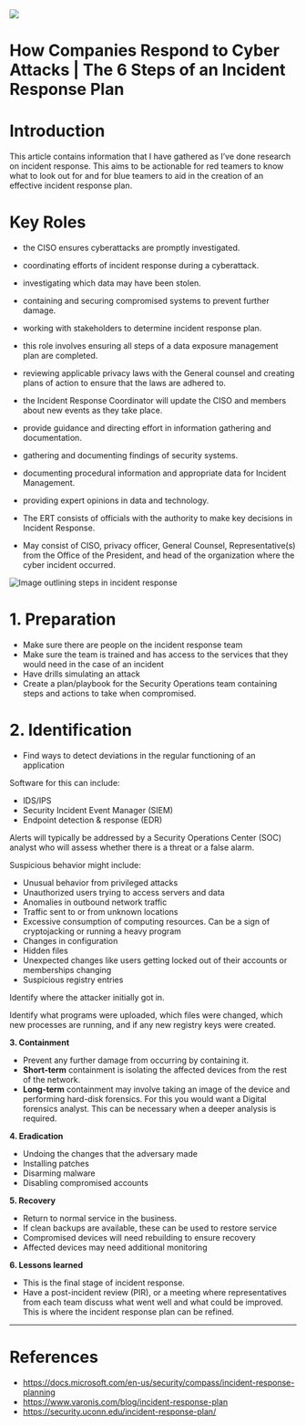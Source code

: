 <img class="graf-image" data-height="558" data-image-id="1*NYCBo5F_MGeRvxzrEm1hsg.png" data-is-featured="true" data-width="1390" src="https://cdn-images-1.medium.com/max/800/1*NYCBo5F_MGeRvxzrEm1hsg.png"/>

How Companies Respond to Cyber Attacks | The 6 Steps of an Incident Response Plan
=================================================================================

Introduction
============

This article contains information that I have gathered as I’ve done research on incident response. This aims to be actionable for red teamers to know what to look out for and for blue teamers to aid in the creation of an effective incident response plan.

Key Roles
=========

* the CISO ensures cyberattacks are promptly investigated.
* coordinating efforts of incident response during a cyberattack.
* investigating which data may have been stolen.
* containing and securing compromised systems to prevent further damage.
* working with stakeholders to determine incident response plan.

* this role involves ensuring all steps of a data exposure management plan are completed.
* reviewing applicable privacy laws with the General counsel and creating plans of action to ensure that the laws are adhered to.

* the Incident Response Coordinator will update the CISO and members about new events as they take place.
* provide guidance and directing effort in information gathering and documentation.

* gathering and documenting findings of security systems.
* documenting procedural information and appropriate data for Incident Management.
* providing expert opinions in data and technology.

* The ERT consists of officials with the authority to make key decisions in Incident Response.
* May consist of CISO, privacy officer, General Counsel, Representative(s) from the Office of the President, and head of the organization where the cyber incident occurred.

<img alt="Image outlining steps in incident response" class="graf-image" data-height="540" data-image-id="1*b6BEiI2FjVfUf6e-zduodQ.png" data-width="720" src="https://cdn-images-1.medium.com/max/800/1*b6BEiI2FjVfUf6e-zduodQ.png"/>

**1. Preparation**
==================

* Make sure there are people on the incident response team
* Make sure the team is trained and has access to the services that they would need in the case of an incident
* Have drills simulating an attack
* Create a plan/playbook for the Security Operations team containing steps and actions to take when compromised.

**2. Identification**
=====================

* Find ways to detect deviations in the regular functioning of an application

Software for this can include:

* IDS/IPS
* Security Incident Event Manager (SIEM)
* Endpoint detection & response (EDR)

Alerts will typically be addressed by a Security Operations Center (SOC) analyst who will assess whether there is a threat or a false alarm.

Suspicious behavior might include:

* Unusual behavior from privileged attacks
* Unauthorized users trying to access servers and data
* Anomalies in outbound network traffic
* Traffic sent to or from unknown locations
* Excessive consumption of computing resources. Can be a sign of cryptojacking or running a heavy program
* Changes in configuration
* Hidden files
* Unexpected changes like users getting locked out of their accounts or memberships changing
* Suspicious registry entries

Identify where the attacker initially got in.

Identify what programs were uploaded, which files were changed, which new processes are running, and if any new registry keys were created.

**3. Containment**

* Prevent any further damage from occurring by containing it.
* **Short-term** containment is isolating the affected devices from the rest of the network.
* **Long-term** containment may involve taking an image of the device and performing hard-disk forensics. For this you would want a Digital forensics analyst. This can be necessary when a deeper analysis is required.

**4. Eradication**

* Undoing the changes that the adversary made
* Installing patches
* Disarming malware
* Disabling compromised accounts

**5. Recovery**

* Return to normal service in the business.
* If clean backups are available, these can be used to restore service
* Compromised devices will need rebuilding to ensure recovery
* Affected devices may need additional monitoring

**6. Lessons learned**

* This is the final stage of incident response.
* Have a post-incident review (PIR), or a meeting where representatives from each team discuss what went well and what could be improved. This is where the incident response plan can be refined.


---

References
==========

* <https://docs.microsoft.com/en-us/security/compass/incident-response-planning>
* <https://www.varonis.com/blog/incident-response-plan>
* <https://security.uconn.edu/incident-response-plan/>